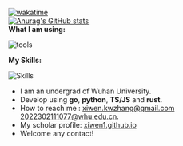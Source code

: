 [![wakatime](https://wakatime.com/badge/user/e1270ac3-4ce9-41d5-8064-b138532da0b9.svg)](https://wakatime.com/@e1270ac3-4ce9-41d5-8064-b138532da0b9)<br>
[![Anurag's GitHub stats](https://github-readme-stats.vercel.app/api?username=xiwen1)](https://github.com/anuraghazra/github-readme-stats)<br>
<strong>What I am using:  </strong>

![tools](https://skillicons.dev/icons?i=cloudflare,discord,django,git,vim,github,gitlab,grafana,idea,md,neovim,stackoverflow,visualstudio,vscode,postman)  

<strong>My Skills:  </strong>

![Skills](https://skillicons.dev/icons?i=bash,bootstrap,cpp,cmake,css,django,docker,go,html,java,js,kubernetes,linux,mysql,nginx,powershell,postgres,py,pytorch,qt,redis,regex,rust,spring,ts,vite,vue,wasm,sqlite,selenium,fastapi)  

- I am an undergrad of Wuhan University.
- Develop using **go**, **python**, **TS/JS** and **rust**.
- How to reach me : xiwen.kwzhang@gmail.com  2022302111077@whu.edu.cn.
- My scholar profile: [xiwen1.github.io](https://xiwen1.github.io)
- Welcome any contact!

<!---
xiwen1/xiwen1 is a ✨ special ✨ repository because its `README.md` (this file) appears on your GitHub profile.
You can click the Preview link to take a look at your changes.
--->
